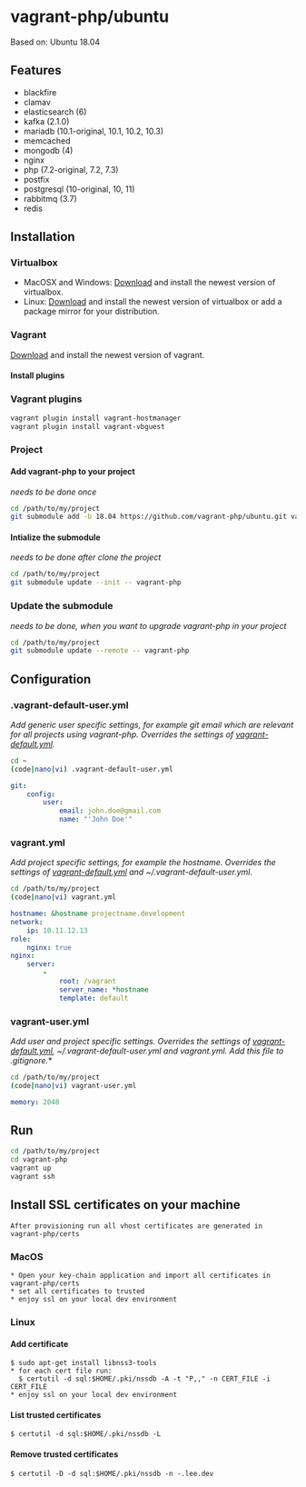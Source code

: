 # vagrant-php/ubuntu

Based on: Ubuntu 18.04

## Features

 * blackfire
 * clamav
 * elasticsearch (6)
 * kafka (2.1.0)
 * mariadb (10.1-original, 10.1, 10.2, 10.3)
 * memcached
 * mongodb (4)
 * nginx
 * php (7.2-original, 7.2, 7.3)
 * postfix
 * postgresql (10-original, 10, 11)
 * rabbitmq (3.7)
 * redis

## Installation

### Virtualbox

* MacOSX and Windows: [Download][1] and install the newest version of virtualbox.
* Linux: [Download][2] and install the newest version of virtualbox or add a package mirror for your distribution.

### Vagrant

[Download][3] and install the newest version of vagrant.

#### Install plugins

### Vagrant plugins

```bash
vagrant plugin install vagrant-hostmanager
vagrant plugin install vagrant-vbguest
```

### Project

#### Add vagrant-php to your project

*needs to be done once*

```bash
cd /path/to/my/project
git submodule add -b 18.04 https://github.com/vagrant-php/ubuntu.git vagrant-php
```

#### Intialize the submodule

*needs to be done after clone the project*

```bash
cd /path/to/my/project
git submodule update --init -- vagrant-php
```

### Update the submodule

*needs to be done, when you want to upgrade vagrant-php in your project*

```bash
cd /path/to/my/project
git submodule update --remote -- vagrant-php
```

## Configuration

### .vagrant-default-user.yml

*Add generic user specific settings, for example git email which are relevant for all projects using vagrant-php. Overrides the settings of [vagrant-default.yml][4].*

```bash
cd ~
(code|nano|vi) .vagrant-default-user.yml
```

```yml
git:
    config:
        user:
            email: john.doe@gmail.com
            name: "'John Doe'"
```

### vagrant.yml

*Add project specific settings, for example the hostname. Overrides the settings of [vagrant-default.yml][4] and ~/.vagrant-default-user.yml.*

```bash
cd /path/to/my/project
(code|nano|vi) vagrant.yml
```

```yml
hostname: &hostname projectname.development
network:
    ip: 10.11.12.13
role:
    nginx: true
nginx:
    server:
        -
            root: /vagrant
            server_name: *hostname
            template: default
```

### vagrant-user.yml

*Add user and project specific settings. Overrides the settings of [vagrant-default.yml][4], ~/.vagrant-default-user.yml and vagrant.yml. Add this file to .gitignore.**

```bash
cd /path/to/my/project
(code|nano|vi) vagrant-user.yml
```

```yml
memory: 2048
```

## Run

```bash
cd /path/to/my/project
cd vagrant-php
vagrant up
vagrant ssh
```

## Install SSL certificates on your machine
```
After provisioning run all vhost certificates are generated in vagrant-php/certs
```
### MacOS
```
* Open your key-chain application and import all certificates in vagrant-php/certs
* set all certificates to trusted
* enjoy ssl on your local dev environment
```
### Linux

#### Add certificate
```
$ sudo apt-get install libnss3-tools
* for each cert file run:
  $ certutil -d sql:$HOME/.pki/nssdb -A -t "P,," -n CERT_FILE -i CERT_FILE
* enjoy ssl on your local dev environment
```
#### List trusted certificates
```
$ certutil -d sql:$HOME/.pki/nssdb -L
```
#### Remove trusted certificates
```
$ certutil -D -d sql:$HOME/.pki/nssdb -n -.lee.dev
```

[1]: https://www.virtualbox.org/wiki/Downloads
[2]: https://www.virtualbox.org/wiki/Linux_Downloads
[3]: https://www.vagrantup.com/downloads.html
[4]: vagrant-default.yml
